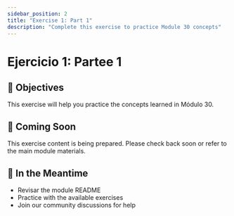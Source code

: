 ```yaml
---
sidebar_position: 2
title: "Exercise 1: Part 1"
description: "Complete this exercise to practice Module 30 concepts"
---
```


# Ejercicio 1: Partee 1

## 🎯 Objectives

This exercise will help you practice the concepts learned in Módulo 30.

## 📝 Coming Soon

This exercise content is being prepared. Please check back soon or refer to the main module materials.

## 🚀 In the Meantime

- Revisar the module README
- Practice with the available exercises
- Join our community discussions for help
